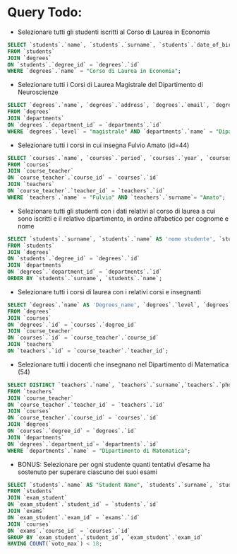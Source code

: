 # Query Todo:

- Selezionare tutti gli studenti iscritti al Corso di Laurea in Economia

```sql
SELECT `students`.`name`, `students`.`surname`, `students`.`date_of_birth`, `students`.`fiscal_code`, `students`.`enrolment_date`, `students`.`registration_number`, `students`.`email`
FROM `students`
JOIN `degrees`
ON `students`.`degree_id` = `degrees`.`id`
WHERE `degrees`.`name` = "Corso di Laurea in Economia";
```

- Selezionare tutti i Corsi di Laurea Magistrale del Dipartimento di Neuroscienze

```sql
SELECT `degrees`.`name`, `degrees`.`address`, `degrees`.`email`, `degrees`.`website`
FROM `degrees`
JOIN `departments`
ON `degrees`.`department_id` = `departments`.`id`
WHERE `degrees`.`level` = "magistrale" AND `departments`.`name` = "Dipartimento di Neuroscienze";
```

- Selezionare tutti i corsi in cui insegna Fulvio Amato (id=44)

```sql
SELECT `courses`.`name`, `courses`.`period`, `courses`.`year`, `courses`.`cfu`, `courses`.`website`
FROM `courses`
JOIN `course_teacher`
ON `course_teacher`.`course_id` = `courses`.`id`
JOIN `teachers`
ON `course_teacher`.`teacher_id` = `teachers`.`id`
WHERE `teachers`.`name` = "Fulvio" AND `teachers`.`surname`= "Amato";

```

- Selezionare tutti gli studenti con i dati relativi al corso di laurea a cui sono iscritti e il relativo dipartimento, in ordine alfabetico per cognome e nome

```sql
SELECT `students`.`surname`, `students`.`name` AS 'nome studente', `students`.`registration_number`, `degrees`.`name`, `degrees`.`level`, `departments`.`name` AS 'nome dipartimento'
FROM `students`
JOIN `degrees`
ON `students`.`degree_id` = `degrees`.`id`
JOIN `departments`
ON `degrees`.`department_id` = `departments`.`id`
ORDER BY `students`.`surname`, `students`.`name`;
```

- Selezionare tutti i corsi di laurea con i relativi corsi e insegnanti

```sql
SELECT `degrees`.`name` AS 'Degrees_name', `degrees`.`level`, `degrees`.`address`, `degrees`.`email`, `degrees`.`website`, `courses`.`name` AS 'corse_name', `teachers`.`name` AS 'teacher_name', `teachers`.`surname`
FROM `degrees`
JOIN `courses`
ON `degrees`.`id` = `courses`.`degree_id`
JOIN `course_teacher`
ON `courses`.`id` = `course_teacher`.`course_id`
JOIN `teachers`
ON `teachers`.`id` = `course_teacher`.`teacher_id`;
```

- Selezionare tutti i docenti che insegnano nel Dipartimento di Matematica (54)

```sql
SELECT DISTINCT `teachers`.`name`, `teachers`.`surname`,`teachers`.`phone`, `teachers`.`email`, `teachers`.`office_address`, `teachers`.`office_number`
FROM `teachers`
JOIN `course_teacher`
ON `course_teacher`.`teacher_id` = `teachers`.`id`
JOIN `courses`
ON `course_teacher`.`course_id` = `courses`.`id`
JOIN `degrees`
ON `courses`.`degree_id` = `degrees`.`id`
JOIN `departments`
ON `degrees`.`department_id`= `departments`.`id`
WHERE `departments`.`name` = "Dipartimento di Matematica";
```

- BONUS: Selezionare per ogni studente quanti tentativi d’esame ha sostenuto per superare ciascuno dei suoi esami

```sql
SELECT `students`.`name` AS "Student Name", `students`.`surname`, `students`.`registration_number`, `courses`.`name` AS "Course Name", COUNT(`exams`.`course_id`) AS "numero_tentativi", MAX(`exam_student`.`vote`) AS `voto_max`
FROM `students`
JOIN `exam_student`
ON `exam_student`.`student_id` = `students`.`id`
JOIN `exams`
ON `exam_student`.`exam_id` = `exams`.`id`
JOIN `courses`
ON `exams`.`course_id` = `courses`.`id`
GROUP BY `exam_student`.`student_id`, `exam_student`.`exam_id`
HAVING COUNT(`voto_max`) < 18;
```
